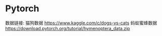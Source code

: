 # Pytorch
数据链接:
	猫狗数据 https://www.kaggle.com/c/dogs-vs-cats
	蚂蚁蜜蜂数据 https://download.pytorch.org/tutorial/hymenoptera_data.zip
